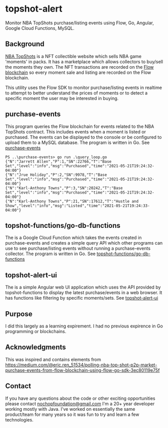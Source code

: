# topshot-alert
Monitor NBA TopShots purchase/listing events using Flow, Go, Angular, Google Cloud Functions, MySQL.

## Background

[NBA TopShots](https://nbatopshot.com/) is a NFT collectible website which sells NBA game 'moments' in packs.  It has a marketplace which allows collectors to buy/sell the moments they own.  The NFT transactions are recorded on the [Flow blockchain](https://www.onflow.org/) so every moment sale and listing are recorded on the Flow blockchain.

This utility uses the Flow SDK to monitor purchase/listing events in realtime to attempt to better understand the prices of moments or to detect a specific moment the user may be interested in buying.

## purchase-events 

This program queries the Flow blockchain for events related to the NBA TopShots contract.  This includes events when a moment is listed or purchased.  The events can be displayed to the console or be configured to upload them to a MySQL database.  The program is written in Go.  See [purchase-events](purchase-events/README.md)

```
PS ..\purchase-events> go run .\query_loop.go   
{"N":"Jarrett Allen","P":1,"SN":22766,"T":"Base Set","level":"info","msg":"Purchased","time":"2021-05-21T19:24:32-04:00"}
{"N":"Jrue Holiday","P":2,"SN":9978,"T":"Base Set","level":"info","msg":"Purchased","time":"2021-05-21T19:24:32-04:00"}
{"N":"Karl-Anthony Towns","P":3,"SN":20242,"T":"Base Set","level":"info","msg":"Purchased","time":"2021-05-21T19:24:32-04:00"}
{"N":"Karl-Anthony Towns","P":21,"SN":17612,"T":"Hustle and Show","level":"info","msg":"Listed","time":"2021-05-21T19:24:33-04:00"}
```

## topshot-functions/go-db-functions
 
The is a Google Cloud Function which takes the events created in purchase-events and creates a simple query API which other programs can use to see purchase/listing events without running a purchase-events collector.  The program is written in Go.  See [topshot-functions/go-db-functions](topshot-functions/go-db-functions/README.md)

## topshot-alert-ui

The is a simple Angular web UI application which uses the API provided by topshot-functions to display the latest purchase/events in a web browser.  It has functions like filtering by specific moments/sets.  See [topshot-alert-ui](topshot-alert-ui/README.md)

## Purpose

I did this largely as a learning expirement.  I had no previous expirence in Go programming or blockchains.


## Acknowledgments

This was inspired and contains elements from https://medium.com/@eric.ren_51534/polling-nba-top-shot-p2p-market-purchase-events-from-flow-blockchain-using-flow-go-sdk-3ec80119e75f


## Contact

If you have any questions about the code or other exciting opportunities please contact nochopfoundation@gmail.com  I'm a 20+ year developer working mostly with Java.  I've worked on essentially the same product/team for many years so it was fun to try and learn a few technologies.  